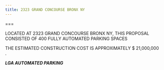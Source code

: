 ```yaml
---
title: 2323 GRAND CONCOURSE BRONX NY
---
```


===


LOCATED AT 2323 GRAND CONCOURSE BRONX NY, THIS PROPOSAL CONSISTED OF 400 FULLY AUTOMATED PARKING SPACES

THE ESTIMATED CONSTRUCTION COST IS APPROXIMATELY $ 21,000,000 .

***LGA AUTOMATED PARKING***
